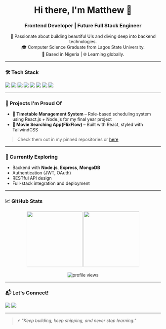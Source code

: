 <h1 align="center">Hi there, I'm Matthew 👋</h1>
<h3 align="center">Frontend Developer | Future Full Stack Engineer</h3>

<p align="center">
  🚀 Passionate about building beautiful UIs and diving deep into backend technologies.<br>
  🎓 Computer Science Graduate from Lagos State University.<br>
  📍 Based in Nigeria | 🌐 Learning globally.
</p>

---

### 🛠 Tech Stack

<p>
  <img src="https://img.shields.io/badge/HTML5-E34F26?style=for-the-badge&logo=html5&logoColor=white"/>
  <img src="https://img.shields.io/badge/CSS3-1572B6?style=for-the-badge&logo=css3&logoColor=white"/>
  <img src="https://img.shields.io/badge/JavaScript-F7DF1E?style=for-the-badge&logo=javascript&logoColor=black"/>
  <img src="https://img.shields.io/badge/React-20232A?style=for-the-badge&logo=react&logoColor=61DAFB"/>
  <img src="https://img.shields.io/badge/Tailwind-38B2AC?style=for-the-badge&logo=tailwind-css&logoColor=white"/>
  <img src="https://img.shields.io/badge/Node.js-339933?style=for-the-badge&logo=nodedotjs&logoColor=white"/>
  <img src="https://img.shields.io/badge/Express-000000?style=for-the-badge&logo=express&logoColor=white"/>
  <img src="https://img.shields.io/badge/MongoDB-4EA94B?style=for-the-badge&logo=mongodb&logoColor=white"/>
</p>

---

### 📌 Projects I'm Proud Of

- **📅 Timetable Management System** – Role-based scheduling system using React.js + Node.js for my final year project  
- **🛒 Movie Searching App(FlixFlow)** – Built with React, styled with TailwindCSS  


> Check them out in my pinned repositories or [here](https://github.com/Harbiodun-coder?tab=repositories)

---

### 🧠 Currently Exploring

- Backend with **Node.js**, **Express**, **MongoDB**
- Authentication (JWT, OAuth)
- RESTful API design
- Full-stack integration and deployment

---

### 📈 GitHub Stats

<p align="center">
  <img src="https://github-readme-stats.vercel.app/api?username=Harbiodun-coder&show_icons=true&theme=tokyonight&hide_border=true" height="180"/>
  <img src="https://github-readme-stats.vercel.app/api/top-langs/?username=Harbiodun-coder&layout=compact&theme=tokyonight&hide_border=true" height="180"/>
</p>

<p align="center">
  <img src="https://komarev.com/ghpvc/?username=Harbiodun-coder&label=Profile%20views&color=0e75b6&style=flat" alt="profile views"/>
</p>

---

### 📬 Let's Connect!

<p>
  <a href="mailto:devmatt0106@gmail.com"><img src="https://img.shields.io/badge/email-%23EA4335.svg?style=for-the-badge&logo=gmail&logoColor=white"/></a>
  <a href="https://www.linkedin.com/in/matthew-francis-5a3224339"><img src="https://img.shields.io/badge/LinkedIn-%230077B5.svg?style=for-the-badge&logo=linkedin&logoColor=white"/></a>
</p>

---

> ⚡ *"Keep building, keep shipping, and never stop learning."*
